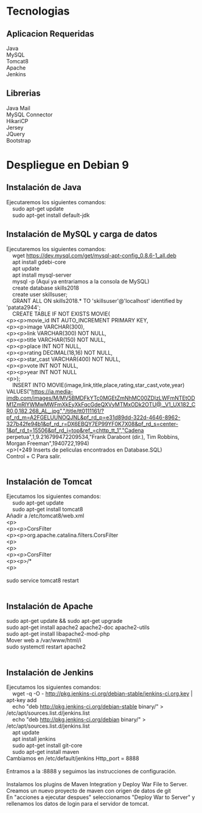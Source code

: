# Tecnologias
## Aplicacion Requeridas
Java<br/>
MySQL<br/>
Tomcat8<br/>
Apache<br/>
Jenkins<br/>

## Librerias
Java Mail<br/>
MySQL Connector<br/>
HikariCP<br/>
Jersey<br/>
JQuery<br/>
Bootstrap<br/>


# Despliegue en Debian 9
## Instalación de Java
Ejecutaremos los siguientes comandos:<br/>
&nbsp;&nbsp;&nbsp;&nbsp;sudo apt-get update<br/>
&nbsp;&nbsp;&nbsp;&nbsp;sudo apt-get install default-jdk<br/>
	
## Instalación de MySQL y carga de datos
Ejecutaremos los siguientes comandos:<br/>
&nbsp;&nbsp;&nbsp;&nbsp;wget https://dev.mysql.com/get/mysql-apt-config_0.8.6-1_all.deb<br/>
&nbsp;&nbsp;&nbsp;&nbsp;apt install gdebi-core<br/>
&nbsp;&nbsp;&nbsp;&nbsp;apt update<br/>
&nbsp;&nbsp;&nbsp;&nbsp;apt install mysql-server<br/>
&nbsp;&nbsp;&nbsp;&nbsp;mysql -p (Aquí ya entrariamos a la consola de MySQL)<br/>
&nbsp;&nbsp;&nbsp;&nbsp;create database skills2018<br/>
&nbsp;&nbsp;&nbsp;&nbsp;create user skillsuser;<br/>
&nbsp;&nbsp;&nbsp;&nbsp;GRANT ALL ON skills2018.* TO 'skillsuser'@'localhost' identified by 'patata2944';<br/>
&nbsp;&nbsp;&nbsp;&nbsp;CREATE TABLE IF NOT EXISTS MOVIE(<br/>
&lt;p&gt;&lt;p&gt;movie_id INT AUTO_INCREMENT PRIMARY KEY,<br/>
&lt;p&gt;&lt;p&gt;image VARCHAR(300),<br/>
&lt;p&gt;&lt;p&gt;link VARCHAR(300) NOT NULL,<br/>
&lt;p&gt;&lt;p&gt;title VARCHAR(150) NOT NULL,<br/>
&lt;p&gt;&lt;p&gt;place INT NOT NULL,<br/>
&lt;p&gt;&lt;p&gt;rating DECIMAL(18,16) NOT NULL,<br/>
&lt;p&gt;&lt;p&gt;star_cast VARCHAR(400) NOT NULL,<br/>
&lt;p&gt;&lt;p&gt;vote INT NOT NULL,<br/>
&lt;p&gt;&lt;p&gt;year INT NOT NULL<br/>
&lt;p&gt;);<br/>
&nbsp;&nbsp;&nbsp;&nbsp;INSERT INTO MOVIE(image,link,title,place,rating,star_cast,vote,year) VALUES("https://ia.media-imdb.com/images/M/MV5BMDFkYTc0MGEtZmNhMC00ZDIzLWFmNTEtODM1ZmRlYWMwMWFmXkEyXkFqcGdeQXVyMTMxODk2OTU@._V1_UX182_CR0,0,182,268_AL_.jpg","/title/tt0111161/?pf_rd_m=A2FGELUUNOQJNL&pf_rd_p=e31d89dd-322d-4646-8962-327b42fe94b1&pf_rd_r=DX6EBQY7EP99YF0K7X08&pf_rd_s=center-1&pf_rd_t=15506&pf_rd_i=top&ref_=chttp_tt_1","Cadena perpetua",1,9.216799472209534,"Frank Darabont (dir.), Tim Robbins, Morgan Freeman",1940722,1994)<br/>
&lt;p&gt;(+249 Inserts de peliculas encontrados en Database.SQL)<br/>
Control + C Para salir.<br/>
<br/>
## Instalación de Tomcat<br/>
Ejecutamos los siguientes comandos:<br/>
&nbsp;&nbsp;&nbsp;&nbsp;sudo apt-get update<br/>
&nbsp;&nbsp;&nbsp;&nbsp;sudo apt-get install tomcat8<br/>
Añadir a /etc/tomcat8/web.xml<br/>
&lt;p&gt;<filter><br/>
&lt;p&gt;&lt;p&gt;<filter-name>CorsFilter</filter-name><br/>
&lt;p&gt;&lt;p&gt;<filter-class>org.apache.catalina.filters.CorsFilter</filter-class><br/>
&lt;p&gt;</filter><br/>
&lt;p&gt;<filter-mapping><br/>
&lt;p&gt;&lt;p&gt;<filter-name>CorsFilter</filter-name><br/>
&lt;p&gt;&lt;p&gt;<url-pattern>/*</url-pattern><br/>
&lt;p&gt;</filter-mapping><br/>
<br/>
sudo service tomcat8 restart<br/>
<br/>
## Instalación de Apache<br/>
sudo apt-get update && sudo apt-get upgrade<br/>
sudo apt-get install apache2 apache2-doc apache2-utils<br/>
sudo apt-get install libapache2-mod-php<br/>
Mover web a /var/www/html/i<br/>
sudo systemctl restart apache2<br/>
<br/>
## Instalación de Jenkins<br/>
Ejecutamos los siguientes comandos:<br/>
&nbsp;&nbsp;&nbsp;&nbsp;wget -q -O - http://pkg.jenkins-ci.org/debian-stable/jenkins-ci.org.key | apt-key add <br/>
&nbsp;&nbsp;&nbsp;&nbsp;echo "deb http://pkg.jenkins-ci.org/debian-stable binary/" > /etc/apt/sources.list.d/jenkins.list<br/>
&nbsp;&nbsp;&nbsp;&nbsp;echo "deb http://pkg.jenkins-ci.org/debian binary/" > /etc/apt/sources.list.d/jenkins.list<br/>
&nbsp;&nbsp;&nbsp;&nbsp;apt update<br/>
&nbsp;&nbsp;&nbsp;&nbsp;apt install jenkins<br/>
&nbsp;&nbsp;&nbsp;&nbsp;sudo apt-get install git-core<br/>
&nbsp;&nbsp;&nbsp;&nbsp;sudo apt-get install maven<br/>
Cambiamos en /etc/default/jenkins Http_port = 8888<br/>
<br/>
Entramos a la <ip>:8888 y seguimos las instrucciones de configuración.<br/>
<br/>
Instalamos los plugins de Maven Integration y Deploy War File to Server.<br/>
Creamos un nuevo proyecto de maven con origen de datos de git<br/>
En "acciones a ejecutar despues" seleccionamos "Deploy War to Server" y rellenamos los datos de login para el servidor de tomcat.<br/>

	


